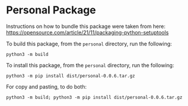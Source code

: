 # Personal Package

Instructions on how to bundle this package were taken from here: https://opensource.com/article/21/11/packaging-python-setuptools

To build this package, from the ```personal``` directory, run the following:

```python3 -m build```

To install this package, from the ```personal``` directory, run the following:

```python3 -m pip install dist/personal-0.0.6.tar.gz```

For copy and pasting, to do both:

```python3 -m build; python3 -m pip install dist/personal-0.0.6.tar.gz```
